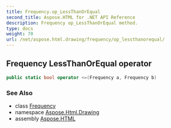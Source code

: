 ```yaml
---
title: Frequency.op_LessThanOrEqual
second_title: Aspose.HTML for .NET API Reference
description: Frequency op_LessThanOrEqual method. 
type: docs
weight: 70
url: /net/aspose.html.drawing/frequency/op_lessthanorequal/
---
```

## Frequency LessThanOrEqual operator

```csharp
public static bool operator <=(Frequency a, Frequency b)
```

### See Also

* class [Frequency](../)
* namespace [Aspose.Html.Drawing](../../../aspose.html.drawing/)
* assembly [Aspose.HTML](../../../)
